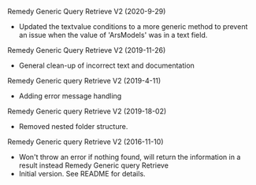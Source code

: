 Remedy Generic Query Retrieve V2 (2020-9-29)
* Updated the textvalue conditions to a more generic method to prevent an issue when the value of 'ArsModels' was in a text field.

Remedy Generic Query Retrieve V2 (2019-11-26)
* General clean-up of incorrect text and documentation

Remedy Generic  query Retrieve V2 (2019-4-11)
 * Adding error message handling

Remedy Generic  query Retrieve V2 (2019-18-02)
 * Removed nested folder structure.

Remedy Generic  query Retrieve V2 (2016-11-10)
 * Won't throw an error if nothing found, will return the information in a result instead
Remedy Generic query Retrieve
 * Initial version.  See README for details.
